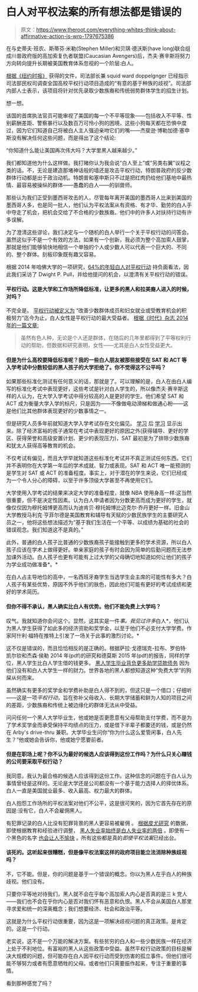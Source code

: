 # 白人对平权法案的所有想法都是错误的

> 原文：<https://www.theroot.com/everything-whites-think-about-affirmative-action-is-wro-1797675386>

在与史蒂夫·班农、斯蒂芬·米勒(Stephen Miller)和贝琪·德沃斯(have long)联合组成川普政府版的高加索复仇者联盟(Caucasian Avengers)后，杰夫·赛辛斯将努力方向转向提升长期被美国教育体系忽视的一个阶层:白人。

[根据《纽约时报》](https://www.nytimes.com/2017/08/01/us/politics/trump-affirmative-action-universities.html) 获得的文件，司法部长兼 squid ward doppelgnger 已经指示司法部民权司调查全国高校平权行动项目造成的“有意的基于种族的歧视”。司法部内部人士表示，该项目将针对优先录取少数族裔和传统弱势群体学生的招生计划。

想一想。

该国的首席执法官员可能审视了美国的每一个不平等现象——包括收入不平等、性别薪酬差距、警察暴行以及数百万可怜小狗的困境，这些小狗每天都在恐惧中度过，因为它们知道自己将被白人主人强迫亲吻它们的嘴——杰斐逊·博勒加德·塞申斯没有解决任何这些问题，而是得出了这个结论:

“你知道什么能让美国再次伟大吗？大学里黑人越来越少。”

我们都知道他为什么这样做。我打赌你认为我会说“白人至上”或“另类右翼”议程之类的话。不，无论是建造那堵神话般的墙还是攻击平权行动，特朗普政府的反少数群体行动都是出于政治动机。特朗普和塞申斯只不过是把红肉扔给他们基地中最热情、最容易被操纵的群体——愚蠢的白人——的驯兽师。

那些认为我们正受到墨西哥攻击的人，尽管每年离开美国的墨西哥人比来到美国的墨西哥人多，也是同一批人，他们认为平权法案从有资格、有才华、勤劳的白人手中夺走了机会，把机会交给了不合格的少数族裔。他们中的许多人对扶持行动有许多误解。

为了澄清这些谬论，我们决定与一个随机的白人举行一个关于平权行动的问答会。虽然这似乎不是一个有效的方法，如果有一个创新，我必须为整个高加索人鼓掌，那就是他们能够愉快地相信一个单独的个人或少数人可以代表一个巨大的、不同的、整个群体。刻板印象既有趣又容易。

根据 2014 年哈佛大学的一项研究，[64%的年轻白人对平权行动](https://dataverse.harvard.edu/dataset.xhtml?persistentId=doi%3A10.7910/DVN/XFXJVY) 持负面看法，因此我们采访了 Dwight P. Pull，并给他提问的机会，以澄清有关平权行动的错误。

#### 平权行动。这是大学和工作场所降低标准，让更多的黑人和拉美裔人进入的时候，对吗？

不完全是。 [平权行动被定义为](https://www.merriam-webster.com/dictionary/affirmative%20action) “改善少数群体成员和妇女就业或受教育机会的积极努力”迄今为止，白人女性是平权行动的最大受益者。 [根据《时代》杂志 2014 年的一篇文章:](http://ideas.time.com/2013/06/17/affirmative-action-has-helped-white-women-more-than-anyone/)

> 虽然有色人种，无论是个人还是群体，在随后的几年里都得到了平等权利行动的帮助，但数据和研究表明，女性——尤其是白人女性受益更大。

#### 但是为什么高校要降低标准呢？我的一些白人朋友被那些接受在 SAT 和 ACT 等入学考试中分数较低的黑人孩子的大学拒绝了。你不觉得这不公平吗？

如果那些标准化测试有任何意义的话，那就是了。可以理解的是，白人在由白人编写的标准化考试中表现更好，这些考试是针对白人学生的，所以像杰夫·赛辛斯这样的人认为，在大学入学考试中得分较高的人是更好的学生。他们希望 SAT 和 ACT 成为衡量大学入学的标尺，只是因为——不像做电动滑梯和做通心粉——这是他们比其他群体表现更好的少数事情之一。

但是研究人员多年前就知道大学入学考试存在文化偏见。 [学习](https://www.jstor.org/stable/41063903?seq=1#page_scan_tab_contents) 后 [学习](https://www.insidehighered.com/news/2010/06/21/sat) 显示出来。除了经济富裕的孩子通常在考试中表现更好的原因之外(获得辅导、更好的学区、获得荣誉和高级安置计划、更少的表现压力)，SAT 最初是为了排除少数族裔和犹太人获得高等教育的机会。

不仅考试有偏见，而且大学早就知道这些标准化考试并不真正测试任何东西。它们并不表明你在大学第一年后的学术成就、智力或表现。SAT 和 ACT 唯一能预测的是学生对 SAT 或 ACT 的准备程度。事实上，对于潜在的学生来说，它们已经成为一个令人分心的障碍，以至于许多顶级大学甚至不再使用它们。

大学使用入学考试的结果来决定大学的准备程度，就像 NBA 使用身高一样:这当然很重要，但不是决定性因素。认为白人申请者因为分数更高而成为更好的学生，就像仅仅因为穆托姆博更高而认为迪肯贝·穆托姆博比迈克尔·乔丹更好一样。旧金山大学教授马利克·亨菲尔德是美国教育和辅导有天赋的少数民族学生的主要研究人员之一，他将这些想法描述为“基于我们生活在一个平等、以成绩为基础的社会的错误观念。我们知道这不是真的。”

此外，普通的白人孩子比普通的少数族裔孩子能接触到更多的学术资源，所以白人孩子应该在学术上做得更好。单亲家庭的孩子有时会因为简单的后勤问题而无法参加课外活动。白人孩子也更有可能有上过大学的父母确切地知道如何让他们的孩子为学业成功做准备*。*

在白人占主导地位的高中，一名西班牙裔学生当选学生会主席的可能性有多大？白人孩子有某些优势，原因不外乎他们的肤色，因此他们可能有更好的考试成绩和更好的学术简历。

#### 但你不得不承认，黑人确实比白人有优势。他们不能免费上大学吗？

叹气。我就知道你会问这个。显然，这其实是一件*事。我见过许多*白人*，他们认为黑人学生获得了如此多的经济资助和奖学金，以至于他们不必支付大学学费。作家阿什利·福特在推特上引发了一场关于此事的激烈讨论。*

这不仅是错误的，而且恰恰相反的是正确的。根据萨拉·戈德瑞克-拉布、罗伯特·凯尔钦和杰森·侯勒 2014 年(pdf)的研究和德莫斯 2015 年(pdf)的报告，同样的学位，黑人学生比白人学生借的钱更多。 [黑人学生毕业背负更多助学贷款债务](https://www.brookings.edu/research/black-white-disparity-in-student-loan-debt-more-than-triples-after-graduation/) 因为他们没有和白人大学生一样的财力。世界各地的黑人都想知道这种“免费大学”的狗屎从何而来。

虽然确实有更多的奖学金和学费补助是白人得不到的，但这只是一个借口；仔细听——这是一项*平权行动*，旨在弥补父母收入、长期大学储蓄和鲜为人知的项目之间的差距，少数族裔和传统上被边缘化的群体无法从中受益。

问问任何一个黑人大学毕业生，他或她是否更愿意有父母帮助支付学费，而不是为了学术奖学金而承受保持平均绩点的压力，或是借下半辈子都要还的钱，或是仍然在 Arby's drive-thru 兼职。大学毕业生问你“你为什么这么爱管闲事，白人先生？”他或她会告诉你，他或她宁愿要前者。

#### 但是在职场上呢？你不认为最好的候选人应该得到这份工作吗？为什么只关心赚钱的公司要采取平权行动？

我同意。我认为最合格的候选人应该得到这份工作。这种信念的问题在于白人认为事情曾经是这样的。无论是大学还是公司都没有一个基于能力选择人的择优体系。白人一直是美国就业最多、收入最高、权力最大的群体。

白人抱怨工作场所的平权法案对他们不公平，这是很可笑的，因为它首先存在的原因是:没有它，白人不会雇佣黑人。

有犯罪记录的白人比没有犯罪背景的黑人更容易被雇佣 。 [根据皮尤研究](http://www.pewresearch.org/fact-tank/2013/08/21/through-good-times-and-bad-black-unemployment-is-consistently-double-that-of-whites/) 的数据，即使根据教育和经验进行调整， [黑人失业率始终是白人失业率的两倍](http://www.pewresearch.org/fact-tank/2013/08/21/through-good-times-and-bad-black-unemployment-is-consistently-double-that-of-whites/) 。即使有一个黑色的名字 [也会让人不愉快](http://www.chicagotribune.com/business/ct-bias-hiring-0504-biz-20160503-story.html) 。所有这些都是真的*即使平权法案*已经出台。

#### 该死的。这听起来很糟糕，但是像平权法案这样的政府项目能立法消除种族歧视吗？

不，它不能。但是，你的问题是基于一个错误的概念。你以为黑人在乎白人的种族歧视。他们没有。

只要你平等地对待我们，黑人就不会在乎每个高加索人内心是否真的是三 k 党人——我们也不会在乎你内心是否对我们怀有恶意和仇恨。黑人不会从美国白人那里寻求爱和统一的深奥概念；我们想要经济、社会和政治平等。

这就是为什么平权行动很重要，因为这是一项解决歧视问题的真正政策。是肯定的。这是一个行动。

老实说，这不是一个万能的解决方案。有些贫穷的白人和一些少数民族一样在经济上处于不利地位。有富裕的黑人从这些政策中受益。虽然平权行动政策的目标是解决大规模的问题，但可能存在白人因平权行动而受到伤害的孤立事件。但他们很可能不够努力或者有愿意牺牲的父母。或者他们只需要振作起来，专注于重要的事情。

看到那种感觉了吗？